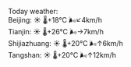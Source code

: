 Today weather:  
Beijing: ☀️   🌡️+18°C 🌬️↙4km/h  
Tianjin: ☀️   🌡️+26°C 🌬️→7km/h  
Shijiazhuang: ☀️   🌡️+20°C 🌬️↑6km/h  
Tangshan: ☀️   🌡️+20°C 🌬️↑12km/h  
